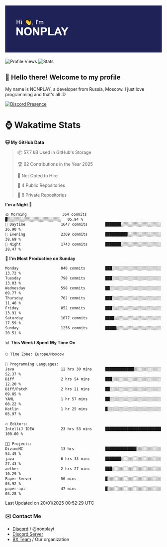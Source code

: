 ![Discord Presence](./header.png)
<br></br>
![Profile Views](https://komarev.com/ghpvc/?username=NONPLAYT&color=blue&style=for-the-badge)
![Stats](https://img.shields.io/badge/0%25-OPTIMIZED-orange?style=for-the-badge)


## :wave: Hello there! Welcome to my profile

My name is NONPLAY, a developer from Russia, Moscow. I just love programming and that's all :D

[![Discord Presence](https://lanyard.cnrad.dev/api/597087584090587177?showDisplayName=true)](https://discord.com/users/597087584090587177) 

# ⌚ Wakatime Stats

<!--START_SECTION:waka-->
**🐱 My GitHub Data** 

> 📦 57.7 kB Used in GitHub's Storage 
 > 
> 🏆 62 Contributions in the Year 2025
 > 
> 🚫 Not Opted to Hire
 > 
> 📜 4 Public Repositories 
 > 
> 🔑 8 Private Repositories 
 > 
**I'm a Night 🦉** 

```text
🌞 Morning                364 commits         █░░░░░░░░░░░░░░░░░░░░░░░░   05.94 % 
🌆 Daytime                1647 commits        ███████░░░░░░░░░░░░░░░░░░   26.90 % 
🌃 Evening                2369 commits        ██████████░░░░░░░░░░░░░░░   38.69 % 
🌙 Night                  1743 commits        ███████░░░░░░░░░░░░░░░░░░   28.47 % 
```
📅 **I'm Most Productive on Sunday** 

```text
Monday                   840 commits         ███░░░░░░░░░░░░░░░░░░░░░░   13.72 % 
Tuesday                  798 commits         ███░░░░░░░░░░░░░░░░░░░░░░   13.03 % 
Wednesday                598 commits         ██░░░░░░░░░░░░░░░░░░░░░░░   09.77 % 
Thursday                 702 commits         ███░░░░░░░░░░░░░░░░░░░░░░   11.46 % 
Friday                   852 commits         ███░░░░░░░░░░░░░░░░░░░░░░   13.91 % 
Saturday                 1077 commits        ████░░░░░░░░░░░░░░░░░░░░░   17.59 % 
Sunday                   1256 commits        █████░░░░░░░░░░░░░░░░░░░░   20.51 % 
```


📊 **This Week I Spent My Time On** 

```text
🕑︎ Time Zone: Europe/Moscow

💬 Programming Languages: 
Java                     12 hrs 30 mins      █████████████░░░░░░░░░░░░   52.37 % 
Diff                     2 hrs 54 mins       ███░░░░░░░░░░░░░░░░░░░░░░   12.20 % 
Diff/Patch               2 hrs 21 mins       ██░░░░░░░░░░░░░░░░░░░░░░░   09.85 % 
YAML                     1 hr 57 mins        ██░░░░░░░░░░░░░░░░░░░░░░░   08.22 % 
Kotlin                   1 hr 25 mins        █░░░░░░░░░░░░░░░░░░░░░░░░   05.97 % 

🔥 Editors: 
IntelliJ IDEA            23 hrs 53 mins      █████████████████████████   100.00 % 

🐱‍💻 Projects: 
DivineMC                 13 hrs              ██████████████░░░░░░░░░░░   54.45 % 
java                     6 hrs 33 mins       ███████░░░░░░░░░░░░░░░░░░   27.43 % 
aether                   2 hrs 27 mins       ███░░░░░░░░░░░░░░░░░░░░░░   10.29 % 
Paper-Server             56 mins             █░░░░░░░░░░░░░░░░░░░░░░░░   03.92 % 
paper-api                47 mins             █░░░░░░░░░░░░░░░░░░░░░░░░   03.28 % 
```


 Last Updated on 20/01/2025 00:52:29 UTC
<!--END_SECTION:waka-->

### ✉️ Contact Me

- [Discord](https://discord.com/users/597087584090587177) / @nonplayt
- [Discord Server](https://discord.gg/p7cxhw7E2M)
- [BX Team](https://github.com/BX-Team) / Our organization
